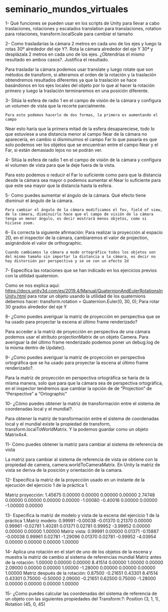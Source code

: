 # seminario_mundos_virtuales
1- Qué funciones se pueden usar en los scripts de Unity para llevar a cabo traslaciones, rotaciones y escalados
translation para translaciones, rotation para rotaciones, transform.localScale para cambiar el tamaño


2- Como trasladarías la cámara 2 metros en cada uno de los ejes y luego la rotas 30º alrededor del eje Y?. Rota la cámara alrededor del eje Y 30ª y desplázala 2 metros en cada uno de los ejes. ¿Obtendrías el mismo resultado en ambos casos?. Justifica el resultado.

Para trasladar la cámara podemos usar translate y luego rotate que son métodos de transform, si alteramos el orden de la rotación y la traslación obtendremos resultados diferentes ya que la traslación se hace basándonos en los ejes locales del objeto por lo que al hacer la rotación primero y luego la traslación terminaremos en una posición diferente.


3- Sitúa la esfera de radio 1 en el campo de visión de la cámara y configura un volumen de vista que la recorte parcialmente.

	Para esto podemos hacerlo de dos formas, la primera es aumentando el campo 
Near esto haría que la primera mitad de la esfera desapareciese, todo lo que estuviese a una distancia menor al campo Near de la cámara no aparecería, en cambio si disminuimos el campo Far lo que pasaría es que solo podemos ver los objetos que se encuentran entre el campo Near y el Far, si están demasiado lejos no se podrán ver.


4- Sitúa la esfera de radio 1 en el campo de visión de la cámara y configura el volumen de vista para que la deje fuera de la vista.

Para esto podemos o reducir el Far lo suficiente como para que la distancia desde la cámara sea mayor o podemos aumentar el Near lo suficiente para que este sea mayor que la distancia hasta la esfera.


5- Como puedes aumentar el ángulo de la cámara. Qué efecto tiene disminuir el ángulo de la cámara.

	Para cambiar el ángulo de la cámara modificamos el fov, field of view, de la cámara, disminuirlo hace que el campo de visión de la cámara tenga un menor ángulo, es decir mostrará menos objetos, como si hiciese zoom.


6- Es correcta la siguiente afirmación: Para realizar la proyección al espacio 2D, en el inspector de la cámara, cambiaremos el valor de projection, asignándole el valor de orthographic.

	Cuando cambiamos la cámara a modo ortográfico todos los objetos son del mismo tamaño sin importar la distancia a la cámara, es decir no hay distorsión por perspectiva y se ve con un efecto 2d


7- Especifica las rotaciones que se han indicado en los ejercicios previos con la utilidad quaternion.

Como se nos explica aquí: https://docs.unity3d.com/es/2019.4/Manual/QuaternionAndEulerRotationsInUnity.html para rotar un objeto usando la utilidad de los quaternions debemos hacer:
transform.rotation = Quaternion.Euler(0, 30, 0); Para rotar 30 grados alrededor del eje Y

8- ¿Como puedes averiguar la matriz de proyección en perspectiva que se ha usado para proyectar la escena al último frame renderizado?

Para acceder a la matriz de proyección en perspectiva de una cámara podemos usar el atributo projectionMatrix de un objeto Camera. Para averiguar la del último frame renderizado podemos poner un debug.log de la misma dentro de Update().

9- ¿Como puedes averiguar la matriz de proyección en perspectiva ortográfica que se ha usado para proyectar la escena al último frame renderizado?.

Para la matriz de proyección en perspectiva ortográfica se haría de la misma manera, solo que para que la cámara sea de perspectiva ortográfica, en el inspector tendremos que cambiar la opción de de “Projection” de “Perspective” a “Ortographic”

10- ¿Cómo puedes obtener la matriz de transformación entre el sistema de coordenadas local y el mundial?.

Para obtener la matriz de transformación entre el sistema de coordenadas local y el mundial existe la propiedad de transform, transform.localToWorldMatrix. Y la podemos guardar como un objeto Matrix4x4.

11- Cómo puedes obtener la matriz para cambiar al sistema de referencia de vista

La matriz para cambiar al sistema de referencia de vista se obtiene con la propiedad de camera, camera.worldToCameraMatrix. En Unity la matriz de vista se deriva de la posición y orientación de la camara.

12- Especifica la matriz de la proyección usado en un instante de la ejecución del ejercicio 1 de la práctica 1.

Matriz proyección:
1.45675	0.00000	0.00000	0.00000
0.00000	2.74748	0.00000	0.00000
0.00000	0.00000	-1.00080	-0.40016
0.00000	0.00000	-1.00000	0.00000


13- Especifica la matriz de modelo y vista de la escena del ejercicio 1 de la práctica 1.Matriz modelo:
0.99991	-0.00038	-0.01370	0.21370
0.00000	0.99961	-0.02781	1.40281
0.01371	0.02781	0.99952	-3.99952
0.00000	0.00000	0.00000	1.00000
Matriz vista:
0.99991	0.00000	0.01371	-0.15887
-0.00038	0.99961	0.02781	-1.29096
0.01370	0.02781	-0.99952	-4.03954
0.00000	0.00000	0.00000	1.00000

14- Aplica una rotación en el start de uno de los objetos de la escena y muestra la matriz de cambio al sistema de referencias mundial
Matriz antes de la rotación:
1.00000	0.00000	0.00000	8.41514
0.00000	1.00000	0.00000	2.09000
0.00000	0.00000	1.00000	-1.28000
0.00000	0.00000	0.00000	1.00000
            Matriz después de la rotación:
            0.87500	-0.21651	0.43301	8.41514
0.43301	0.75000	-0.50000	2.09000
-0.21651	0.62500	0.75000	-1.28000
0.00000	0.00000	0.00000	1.00000

15- ¿Como puedes calcular las coordenadas del sistema de referencia de un objeto con las siguientes propiedades del Transform:?: 
Position (3, 1, 1), Rotation (45, 0, 45)
